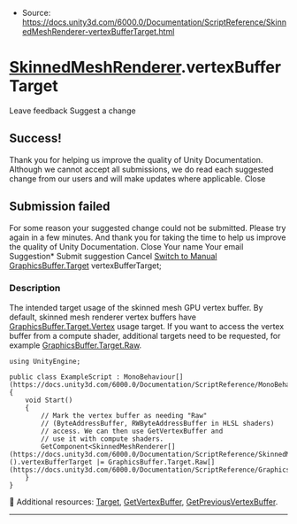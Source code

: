 * Source: https://docs.unity3d.com/6000.0/Documentation/ScriptReference/SkinnedMeshRenderer-vertexBufferTarget.html

#  [SkinnedMeshRenderer](https://docs.unity3d.com/6000.0/Documentation/ScriptReference/SkinnedMeshRenderer.html).vertexBufferTarget
Leave feedback
Suggest a change
## Success!
Thank you for helping us improve the quality of Unity Documentation. Although we cannot accept all submissions, we do read each suggested change from our users and will make updates where applicable.
Close
## Submission failed
For some reason your suggested change could not be submitted. Please <a>try again</a> in a few minutes. And thank you for taking the time to help us improve the quality of Unity Documentation.
Close
Your name Your email Suggestion* Submit suggestion
Cancel
[Switch to Manual](https://docs.unity3d.com/6000.0/Documentation/Manual/class-SkinnedMeshRenderer.html "Go to SkinnedMeshRenderer Component in the Manual")
[GraphicsBuffer.Target](https://docs.unity3d.com/6000.0/Documentation/ScriptReference/GraphicsBuffer.Target.html) vertexBufferTarget; 
### Description
The intended target usage of the skinned mesh GPU vertex buffer.
By default, skinned mesh renderer vertex buffers have [GraphicsBuffer.Target.Vertex](https://docs.unity3d.com/6000.0/Documentation/ScriptReference/GraphicsBuffer.Target.Vertex.html) usage target. If you want to access the vertex buffer from a compute shader, additional targets need to be requested, for example [GraphicsBuffer.Target.Raw](https://docs.unity3d.com/6000.0/Documentation/ScriptReference/GraphicsBuffer.Target.Raw.html).
```
using UnityEngine;  
  
public class ExampleScript : MonoBehaviour[](https://docs.unity3d.com/6000.0/Documentation/ScriptReference/MonoBehaviour.html)
{
    void Start()
    {
        // Mark the vertex buffer as needing "Raw"
        // (ByteAddressBuffer, RWByteAddressBuffer in HLSL shaders)
        // access. We can then use GetVertexBuffer and
        // use it with compute shaders.
        GetComponent<SkinnedMeshRenderer[](https://docs.unity3d.com/6000.0/Documentation/ScriptReference/SkinnedMeshRenderer.html)>().vertexBufferTarget |= GraphicsBuffer.Target.Raw[](https://docs.unity3d.com/6000.0/Documentation/ScriptReference/GraphicsBuffer.Target.Raw.html);
    }
}

```

Additional resources: [Target](https://docs.unity3d.com/6000.0/Documentation/ScriptReference/GraphicsBuffer.Target.html), [GetVertexBuffer](https://docs.unity3d.com/6000.0/Documentation/ScriptReference/SkinnedMeshRenderer.GetVertexBuffer.html), [GetPreviousVertexBuffer](https://docs.unity3d.com/6000.0/Documentation/ScriptReference/SkinnedMeshRenderer.GetPreviousVertexBuffer.html).
* * *
